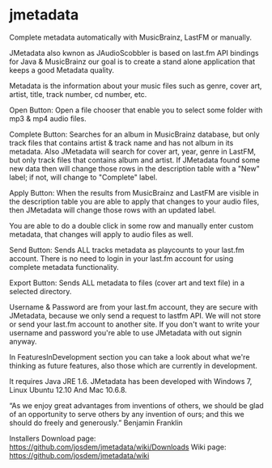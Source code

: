 jmetadata
=========

Complete metadata automatically with MusicBrainz, LastFM or manually.

JMetadata also kwnon as JAudioScobbler is based on last.fm API bindings for Java & MusicBrainz our goal is to create a stand alone application that keeps a good Metadata quality.

Metadata is the information about your music files such as genre, cover art, artist, title, track number, cd number, etc.

Open Button: Open a file chooser that enable you to select some folder with mp3 & mp4 audio files.

Complete Button: Searches for an album in MusicBrainz database, but only track files that contains artist & track name and has not album in its metadata. Also JMetadata will search for cover art, year, genre in LastFM, but only track files that contains album and artist. If JMetadata found some new data then will change those rows in the description table with a "New" label; if not, will change to "Complete" label.

Apply Button: When the results from MusicBrainz and LastFM are visible in the description table you are able to apply that changes to your audio files, then JMetadata will change those rows with an updated label.

You are able to do a double click in some row and manually enter custom metadata, that changes will apply to audio files as well.

Send Button: Sends ALL tracks metadata as playcounts to your last.fm account. There is no need to login in your last.fm account for using complete metadata functionality.

Export Button: Sends ALL metadata to files (cover art and text file) in a selected directory.

Username & Password are from your last.fm account, they are secure with JMetadata, because we only send a request to lastfm API. We will not store or send your last.fm account to another site. If you don't want to write your username and password you're able to use JMetadata with out signin anyway.

In FeaturesInDevelopment section you can take a look about what we're thinking as future features, also those which are currently in development.

It requires Java JRE 1.6. JMetadata has been developed with Windows 7, Linux Ubuntu 12.10 And Mac 10.6.8.

“As we enjoy great advantages from inventions of others, we should be glad of an opportunity to serve others by any invention of ours; and this we should do freely and generously.” Benjamin Franklin


Installers Download page: https://github.com/josdem/jmetadata/wiki/Downloads
Wiki page: https://github.com/josdem/jmetadata/wiki
